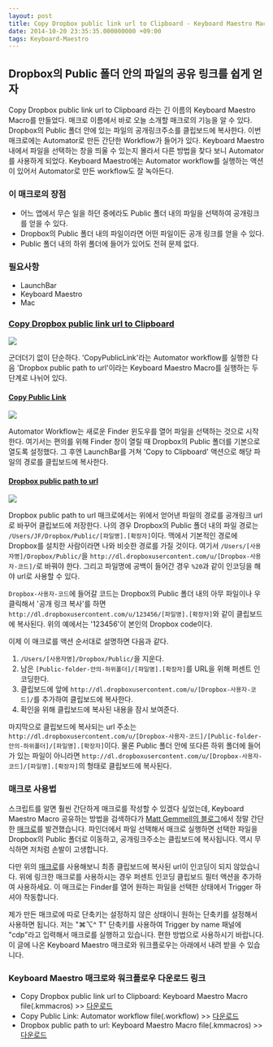 ```yaml
---
layout: post
title: Copy Dropbox public link url to Clipboard - Keyboard Maestro Macro
date: 2014-10-20 23:35:35.000000000 +09:00
tags: Keyboard-Maestro
---
```

## Dropbox의 Public 폴더 안의 파일의 공유 링크를 쉽게 얻자

Copy Dropbox public link url to Clipboard 라는 긴 이름의 Keyboard Maestro Macro를 만들었다. 매크로 이름에서 바로 오늘 소개할 매크로의 기능을 알 수 있다. Dropbox의 Public 폴더 안에 있는 파일의 공개링크주소를 클립보드에 복사한다. 이번 매크로에는 Automator로 만든 간단한 Workflow가 들어가 있다. Keyboard Maestro 내에서 파일을 선택하는 창을 띄울 수 있는지 몰라서 다른 방법을 찾다 보니 Automator를 사용하게 되었다. Keyboard Maestro에는 Automator workflow를 실행하는 액션이 있어서 Automator로 만든 workflow도 잘 녹아든다.

### 이 매크로의 장점

* 어느 앱에서 무슨 일을 하던 중에라도 Public 폴더 내의 파일을 선택하여 공개링크를 얻을 수 있다.
* Dropbox의 Public 폴더 내의 파일이라면 어떤 파일이든 공개 링크를 얻을 수 있다.
* Public 폴더 내의 하위 폴더에 들어가 있어도 전혀 문제 없다.

### 필요사항

* LaunchBar
* Keyboard Maestro
* Mac

### [Copy Dropbox public link url to Clipboard][2]

![](http://dl.dropboxusercontent.com/u/18183807/wp/URLtoCl.jpg)

군더더기 없이 단순하다. 'CopyPublicLink'라는 Automator workflow를 실행한 다음 'Dropbox public path to url'이라는 Keyboard Maestro Macro를 실행하는 두 단계로 나뉘어 있다. 

#### [Copy Public Link][3]

![](http://dl.dropboxusercontent.com/u/18183807/wp/automatorPL.jpg)

Automator Workflow는 새로운 Finder 윈도우를 열어 파일을 선택하는 것으로 시작한다. 여기서는 편의를 위해 Finder 창이 열릴 때 Dropbox의 Public 폴더를 기본으로 열도록 설정했다. 그 후엔 LaunchBar를 거쳐 'Copy to Clipboard' 액션으로 해당 파일의 경로를 클립보드에 복사한다.

#### [Dropbox public path to url][4]

![](http://dl.dropboxusercontent.com/u/18183807/wp/kmmPtURL.jpg)

 Dropbox public path to url 매크로에서는 위에서 얻어낸 파일의 경로를 공개링크 url로 바꾸어 클립보드에 저장한다. 나의 경우 Dropbox의 Public 폴더 내의 파일 경로는 `/Users/JF/Dropbox/Public/[파일명].[확장자]`이다. 맥에서 기본적인 경로에 Dropbox를 설치한 사람이라면 나와 비슷한 경로를 가질 것이다. 여기서 `/Users/[사용자명]/Dropbox/Public/`을 `http://dl.dropboxusercontent.com/u/[Dropbox-사용자-코드]/`로 바꿔야 한다. 그리고 파일명에 공백이 들어간 경우 `%20`과 같이 인코딩을 해야 url로 사용할 수 있다.
 
 `Dropbox-사용자-코드`에 들어갈 코드는 Dropbox의 Public 폴더 내의 아무 파일이나 우클릭해서 '공개 링크 복사'를 하면 `http://dl.dropboxusercontent.com/u/123456/[파일명].[확장자]`와 같이 클립보드에 복사된다. 위의 예에서는 '123456'이 본인의 Dropbox code이다.

 이제 이 매크로를 액션 순서대로 설명하면 다음과 같다.

1. `/Users/[사용자명]/Dropbox/Public/`을 지운다.
2. 남은 `[Public-folder-안의-하위폴더]/[파일명].[확장자]`를 URL을 위해 퍼센트 인코딩한다.
3. 클립보드에 앞에 `http://dl.dropboxusercontent.com/u/[Dropbox-사용자-코드]/`를 추가하여 클립보드에 복사한다.
4. 확인을 위해 클립보드에 복사된 내용을 잠시 보여준다.
 
 마지막으로 클립보드에 복사되는 url 주소는 `http://dl.dropboxusercontent.com/u/[Dropbox-사용자-코드]/[Public-folder-안의-하위폴더]/[파일명].[확장자]`이다. 물론 Public 폴더 안에 또다른 하위 폴더에 들어가 있는 파일이 아니라면 `http://dl.dropboxusercontent.com/u/[Dropbox-사용자-코드]/[파일명].[확장자]`의 형태로 클립보드에 복사된다.
 

### 매크로 사용법

 스크립트를 알면 훨씬 간단하게 매크로를 작성할 수 있겠다 싶었는데, Keyboard Maestro Macro 공유하는 방법을 검색하다가 [Matt Gemmell의 블로그](http://mattgemmell.com/keyboard-maestro-macros/ "Keyboard Maestro macros - Matt Gemmell")에서 정말 간단한 [매크로][1]를 발견했습니다. 파인더에서 파일 선택해서 매크로 실행하면 선택한 파일을 Dropbox의 Public 폴더로 이동하고, 공개링크주소는 클립보드에 복사됩니다. 역시 무식하면 저처럼 손발이 고생합니다.
 
 다만 위의 [매크로][1]를 사용해보니 최종 클립보드에 복사된 url이 인코딩이 되지 않았습니다. 위에 링크한 매크로를 사용하시는 경우 퍼센트 인코딩 클립보드 필터 액션을 추가하여 사용하세요. 이 매크로는 Finder를 열어 원하는 파일을 선택한 상태에서 Trigger 하셔야 작동합니다.

 제가 만든 매크로에 따로 단축키는 설정하지 않은 상태이니 원하는 단축키를 설정해서 사용하면 됩니다. 저는 "⌘⌥^ T" 단축키를 사용하여 Trigger by name 패널에 "cdp"라고 입력해서 매크로를 실행하고 있습니다. 편한 방법으로 사용하시기 바랍니다. 이 글에 나온 Keyboard Maestro 매크로와 워크플로우는 아래에서 내려 받을 수 있습니다.

### Keyboard Maestro 매크로와 워크플로우 다운로드 링크

* Copy Dropbox public link url to Clipboard: Keyboard Maestro Macro file(.kmmacros) >> [다운로드][2]
* Copy Public Link: Automator workflow file(.workflow) >> [다운로드][3]
* Dropbox public path to url: Keyboard Maestro Macro file(.kmmacros) >> [다운로드][4]


[1]:https://dl.dropboxusercontent.com/u/18183807/Finder%20macros.kmlibrary
[2]:http://dl.dropboxusercontent.com/u/18183807/Copy%20Dropbox%20public%20link%20url%20to%20Clipboard.kmmacros
[3]:http://dl.dropboxusercontent.com/u/18183807/CopyPublicLink.workflow
[4]:http://dl.dropboxusercontent.com/u/18183807/Dropbox%20public%20path%20to%20url.kmmacros